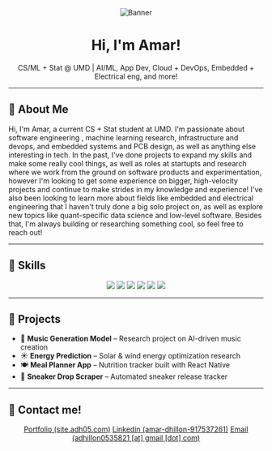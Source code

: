 <!-- Banner -->
<p align="center">
  <img src="https://fakeimg.pl/800x200/1E3A8A/FFFFFF/?text=Welcome+to+my+GitHub&font=raleway" alt="Banner" />
</p>


<h1 align="center">Hi, I'm Amar!</h1>
<p align="center">
   CS/ML + Stat @ UMD | AI/ML, App Dev, Cloud + DevOps, Embedded + Electrical eng, and more!
</p>

---

## 🔹 About Me
Hi, I'm Amar, a current CS + Stat student at UMD. I'm passionate about software engineering , machine learning research, infrastructure and devops, and embedded systems and PCB design, as well as anything else interesting in tech. In the past, I've done projects to expand my skills and make some really cool things, as well as roles at startupts and research where we work from the ground on software products and experimentation, however I'm looking to get some experience on bigger, high-velocity projects and continue to make strides in my knowledge and experience! I've also been looking to learn more about fields like embedded and electrical engineering that I haven't truly done a big solo project on, as well as explore new topics like quant-specific data science and low-level software. Besides that, I'm always building or researching something cool, so feel free to reach out!


---

## 🔹 Skills

<p align="center">
  <!-- Languages -->
  <img src="https://img.shields.io/badge/Languages-Python%20%7C%20JavaScript%20%7C%20C%2B%2B%20%7C%20Rust-2563EB?style=for-the-badge&logoColor=white" />

  <!-- Backend Development -->
  <img src="https://img.shields.io/badge/Backend-Express%20%7C%20Django%20%7C%20Node.js-1E40AF?style=for-the-badge&logoColor=white" />

  <!-- Frontend / App Dev -->
  <img src="https://img.shields.io/badge/Frontend-React%20%7C%20Next.js%20%7C%20Vue-3B82F6?style=for-the-badge&logoColor=white" />

  <!-- Data Science / Machine Learning -->
  <img src="https://img.shields.io/badge/Data%20Science-Pandas%20%7C%20NumPy%20%7C%20Tableau-1E3A8A?style=for-the-badge&logoColor=white" />
  <img src="https://img.shields.io/badge/Machine%20Learning-TensorFlow%20%7C%20PyTorch%20%7C%20Scikit--Learn-2563EB?style=for-the-badge&logoColor=white" />

  <!-- Cloud & DevOps -->
  <img src="https://img.shields.io/badge/Cloud%20%26%20DevOps-AWS%20%7C%20Docker%20%7C%20Kubernetes-1D4ED8?style=for-the-badge&logoColor=white" />
</p>


---

## 🔹 Projects
- 🎵 **Music Generation Model** – Research project on AI-driven music creation  
- ☀️ **Energy Prediction** – Solar & wind energy optimization research  
- 🍽 **Meal Planner App** – Nutrition tracker built with React Native  
- 👟 **Sneaker Drop Scraper** – Automated sneaker release tracker  

---

## 🔹 Contact me!
<p align="center">
  <a href="https://site.adh05.com">Portfolio (site.adh05.com)</a>
  <a href="https://www.linkedin.com/in/amar-dhillon-917537261/">Linkedin (amar-dhillon-917537261)</a>
  <a href="mailto:adhillon053@gmail.com">Email (adhillon0535821 [at] gmail [dot] com)</a>
</p>
